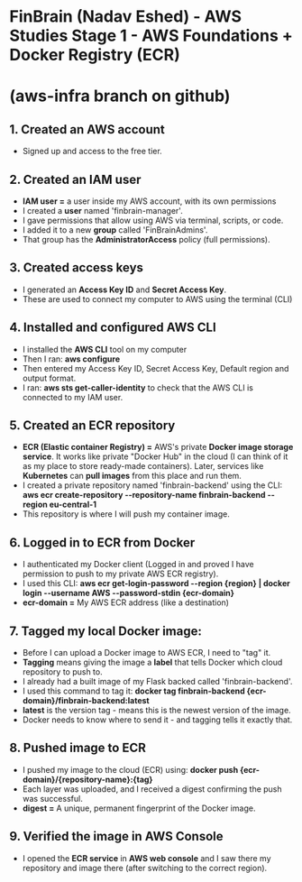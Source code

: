 # FinBrain (Nadav Eshed) - AWS Studies Stage 1 - AWS Foundations + Docker Registry (ECR)
# (aws-infra branch on github)


## 1. Created an AWS account 
- Signed up and access to the free tier.

## 2. Created an IAM user
- **IAM user =** a user inside my AWS account, with its own permissions
- I created a **user** named 'finbrain-manager'.
- I gave permissions that allow using AWS via terminal, scripts, or code.
- I added it to a new **group** called 'FinBrainAdmins'.
- That group has the **AdministratorAccess** policy (full permissions).

## 3. Created access keys
- I generated an **Access Key ID** and **Secret Access Key**.
- These are used to connect my computer to AWS using the terminal (CLI)

## 4. Installed and configured AWS CLI
- I installed the **AWS CLI** tool on my computer
- Then I ran: **aws configure** 
- Then entered my Access Key ID, Secret Access Key, Default region and output format.
- I ran: **aws sts get-caller-identity** to check that the AWS CLI is connected to my IAM user.

## 5. Created an ECR repository
- **ECR (Elastic container Registry) =** AWS's private **Docker image storage service**. It works like private "Docker Hub" in the cloud (I can think of it as my place to store ready-made containers). Later, services like **Kubernetes** can **pull images** from this place and run them.
- I created a private repository named 'finbrain-backend' using the CLI: **aws ecr create-repository --repository-name finbrain-backend --region eu-central-1**
- This repository is where I will push my container image.

## 6. Logged in to ECR from Docker
- I authenticated my Docker client (Logged in and proved I have permission to push to my private AWS ECR registry).
- I used this CLI: **aws ecr get-login-password --region {region} | docker login --username AWS --password-stdin {ecr-domain}**
- **ecr-domain =** My AWS ECR address (like a destination)

## 7. Tagged my local Docker image:
- Before I can upload a Docker image to AWS ECR, I need to "tag" it.
- **Tagging** means giving the image a **label** that tells Docker which cloud repository to push to.
- I already had a built image of my Flask backed called 'finbrain-backend'.
- I used this command to tag it: **docker tag finbrain-backend {ecr-domain}/finbrain-backend:latest**
- **latest** is the version tag - means this is the newest version of the image.
- Docker needs to know where to send it - and tagging tells it exactly that.

## 8. Pushed image to ECR
- I pushed my image to the cloud (ECR) using: **docker push {ecr-domain}/{repository-name}:{tag}**
- Each layer was uploaded, and I received a digest confirming the push was successful.
- **digest =** A unique, permanent fingerprint of the Docker image.


## 9. Verified the image in AWS Console
- I opened the **ECR service** in **AWS web console** and I saw there my repository and image there (after switching to the correct region).